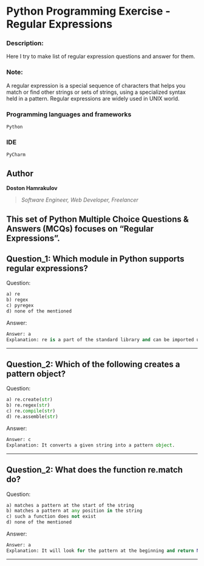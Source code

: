 # Python Programming Exercise - Regular Expressions

### Description:
Here I try to make list of regular expression questions and answer for them.

### Note:
A regular expression is a special sequence of characters that helps you match or find other strings or sets of strings, using a specialized syntax held in a pattern. Regular expressions are widely used in UNIX world.

### Programming languages and frameworks
```[Python]
Python
```

### IDE
```[Pycharm]
PyCharm
```

## Author
**Doston Hamrakulov**
>*Software Engineer, Web Developer, Freelancer*



## This set of Python Multiple Choice Questions & Answers (MCQs) focuses on “Regular Expressions”.

## Question_1: Which module in Python supports regular expressions? ##
Question:
```python
a) re
b) regex
c) pyregex
d) none of the mentioned
```
Answer:
```python
Answer: a
Explanation: re is a part of the standard library and can be imported using: import re.
```
* * *

## Question_2: Which of the following creates a pattern object? ##
Question:
```python
a) re.create(str)
b) re.regex(str)
c) re.compile(str)
d) re.assemble(str)
```
Answer:
```python
Answer: c
Explanation: It converts a given string into a pattern object.
```
* * *

## Question_2: What does the function re.match do? ##
Question:
```python
a) matches a pattern at the start of the string
b) matches a pattern at any position in the string
c) such a function does not exist
d) none of the mentioned
```
Answer:
```python
Answer: a
Explanation: It will look for the pattern at the beginning and return None if it isn’t found.
```
* * *
